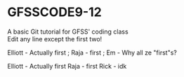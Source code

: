 # GFSSCODE9-12
A basic Git tutorial for GFSS' coding class  
Edit any line except the first two!

Elliott - Actually first ; 
Raja - first ; 
Em - Why all ze "first"s?

Elliott - Actually first
Raja - first
Rick - idk
